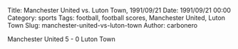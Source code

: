 Title: Manchester United vs. Luton Town, 1991/09/21
Date: 1991/09/21 00:00
Category: sports
Tags: football, football scores, Manchester United, Luton Town
Slug: manchester-united-vs-luton-town
Author: carbonero


Manchester United 5 - 0 Luton Town
